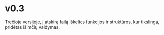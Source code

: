 # v0.3
Trečioje versijoje, į atskirą failą iškeltos funkcijos ir struktūros, kur tikslinga, pridėtas išimčių valdymas.
